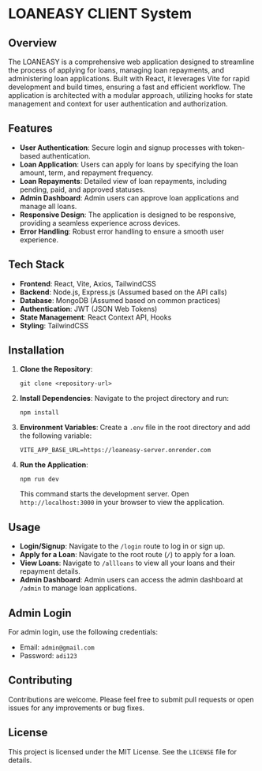 # LOANEASY CLIENT System

## Overview

The LOANEASY is a comprehensive web application designed to streamline the process of applying for loans, managing loan repayments, and administering loan applications. Built with React, it leverages Vite for rapid development and build times, ensuring a fast and efficient workflow. The application is architected with a modular approach, utilizing hooks for state management and context for user authentication and authorization.

## Features

- **User Authentication**: Secure login and signup processes with token-based authentication.
- **Loan Application**: Users can apply for loans by specifying the loan amount, term, and repayment frequency.
- **Loan Repayments**: Detailed view of loan repayments, including pending, paid, and approved statuses.
- **Admin Dashboard**: Admin users can approve loan applications and manage all loans.
- **Responsive Design**: The application is designed to be responsive, providing a seamless experience across devices.
- **Error Handling**: Robust error handling to ensure a smooth user experience.


## Tech Stack
- **Frontend**: React, Vite, Axios, TailwindCSS
- **Backend**: Node.js, Express.js (Assumed based on the API calls)
- **Database**: MongoDB (Assumed based on common practices)
- **Authentication**: JWT (JSON Web Tokens)
- **State Management**: React Context API, Hooks
- **Styling**: TailwindCSS

## Installation

1. **Clone the Repository**:
   ```
   git clone <repository-url>
   ```

2. **Install Dependencies**:
   Navigate to the project directory and run:
   ```
   npm install
   ```

3. **Environment Variables**:
   Create a `.env` file in the root directory and add the following variable:
   ```
   VITE_APP_BASE_URL=https://loaneasy-server.onrender.com
   ```

4. **Run the Application**:
   ```
   npm run dev
   ```
   This command starts the development server. Open `http://localhost:3000` in your browser to view the application.

## Usage

- **Login/Signup**: Navigate to the `/login` route to log in or sign up.
- **Apply for a Loan**: Navigate to the root route (`/`) to apply for a loan.
- **View Loans**: Navigate to `/allloans` to view all your loans and their repayment details.
- **Admin Dashboard**: Admin users can access the admin dashboard at `/admin` to manage loan applications.

## Admin Login

For admin login, use the following credentials:
- Email: `admin@gmail.com`
- Password: `adi123`

## Contributing

Contributions are welcome. Please feel free to submit pull requests or open issues for any improvements or bug fixes.

## License

This project is licensed under the MIT License. See the `LICENSE` file for details.
